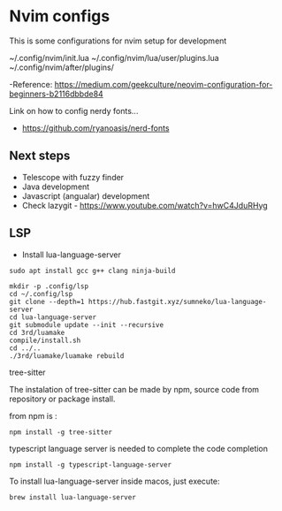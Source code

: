 # Nvim configs

This is some configurations for nvim setup for development

~/.config/nvim/init.lua
~/.config/nvim/lua/user/plugins.lua
~/.config/nvim/after/plugins/

-Reference: https://medium.com/geekculture/neovim-configuration-for-beginners-b2116dbbde84


Link on how to config nerdy fonts...
- https://github.com/ryanoasis/nerd-fonts


## Next steps

- Telescope with fuzzy finder
- Java development
- Javascript (angualar) development
- Check lazygit -  https://www.youtube.com/watch?v=hwC4JduRHyg

## LSP

- Install lua-language-server

```shell
sudo apt install gcc g++ clang ninja-build

mkdir -p .config/lsp
cd ~/.config/lsp
git clone --depth=1 https://hub.fastgit.xyz/sumneko/lua-language-server
cd lua-language-server
git submodule update --init --recursive
cd 3rd/luamake
compile/install.sh
cd ../..
./3rd/luamake/luamake rebuild

```

tree-sitter

The instalation of tree-sitter can be made by npm, source code from repository or package install.

from npm is :

```shell
npm install -g tree-sitter
```

typescript language server is needed to complete the code completion

```shell
npm install -g typescript-language-server
```

To install lua-language-server inside macos, just execute:

```shell
brew install lua-language-server
```

